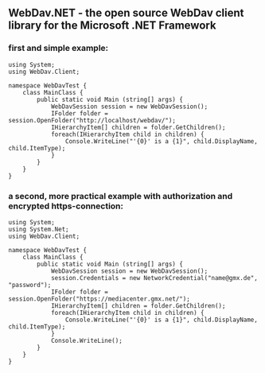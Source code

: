 ## WebDav.NET - the open source WebDav client library for the Microsoft .NET Framework

### first and simple example:

	using System;
	using WebDav.Client;
	
	namespace WebDavTest {
		class MainClass {
			public static void Main (string[] args) {
				WebDavSession session = new WebDavSession();
				IFolder folder = session.OpenFolder("http://localhost/webdav/");
				IHierarchyItem[] children = folder.GetChildren();
				foreach(IHierarchyItem child in children) {
					Console.WriteLine("'{0}' is a {1}", child.DisplayName, child.ItemType);
				}
			}
		}
	}

### a second, more practical example with authorization and encrypted https-connection:
	using System;
	using System.Net;
	using WebDav.Client;
	
	namespace WebDavTest {
		class MainClass {
			public static void Main (string[] args) {
				WebDavSession session = new WebDavSession();
				session.Credentials = new NetworkCredential("name@gmx.de", "password");
				IFolder folder = session.OpenFolder("https://mediacenter.gmx.net/");
				IHierarchyItem[] children = folder.GetChildren();
				foreach(IHierarchyItem child in children) {
					Console.WriteLine("'{0}' is a {1}", child.DisplayName, child.ItemType);
				}
				Console.WriteLine();
			}
		}
	}